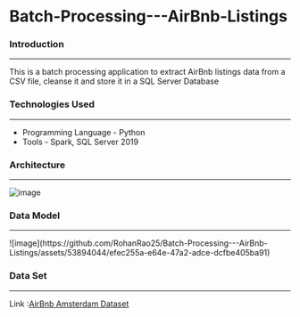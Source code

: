 # Batch-Processing---AirBnb-Listings
<h3>Introduction</h3><hr>
 <p>This is a batch processing application to extract AirBnb listings data from a  CSV file, cleanse it and store it in a SQL Server Database</p>

<h3>Technologies Used</h3><hr>
<ul>
    <li>Programming Language - Python</li>
    <li>Tools - Spark, SQL Server 2019</li>
</ul>


 <h3>Architecture</h3><hr>

 ![image](https://github.com/RohanRao25/Batch-Processing---AirBnb-Listings/assets/53894044/821a161c-2259-4a69-9d8e-2d7559879d3f)


 <h3>Data Model</h3><hr>
 ![image](https://github.com/RohanRao25/Batch-Processing---AirBnb-Listings/assets/53894044/efec255a-e64e-47a2-adce-dcfbe405ba91)


 <h3>Data Set</h3><hr>
 <p>Link :<a href="https://www.kaggle.com/datasets/erikbruin/airbnb-amsterdam">AirBnb Amsterdam Dataset</a></p>
 




